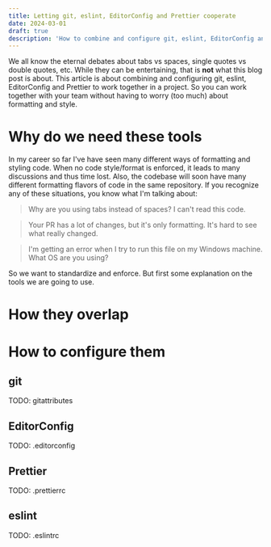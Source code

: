 ```yaml
---
title: Letting git, eslint, EditorConfig and Prettier cooperate
date: 2024-03-01
draft: true
description: 'How to combine and configure git, eslint, EditorConfig and Prettier to work together in a project.'
---
```


We all know the eternal debates about tabs vs spaces, single quotes vs double quotes, etc. While they can be entertaining, that is **not**
what this blog post is about. This article is about combining and configuring git, eslint, EditorConfig and Prettier to work together in a
project. So you can work together with your team without having to worry (too much) about formatting and style.

# Why do we need these tools

In my career so far I've have seen many different ways of formatting and styling code. When no code style/format is enforced, it leads to
many discussions and thus time lost. Also, the codebase will soon have many different formatting flavors of code in the same repository. If
you recognize any of these situations, you know what I'm talking about:

> Why are you using tabs instead of spaces? I can't read this code.

> Your PR has a lot of changes, but it's only formatting. It's hard to see what really changed.

> I'm getting an error when I try to run this file on my Windows machine. What OS are you using?

So we want to standardize and enforce. But first some explanation on the tools we are going to use.

# How they overlap

<!-- TODO: venn diagram? timeline? -->

# How to configure them

## git

TODO: gitattributes

## EditorConfig

TODO: .editorconfig

## Prettier

TODO: .prettierrc

## eslint

TODO: .eslintrc

<!-- TODO: explain solution for Docker container comment from blog post: https://dev.to/deadlybyte/please-add-gitattributes-to-your-git-repository-1jld/comments -->
